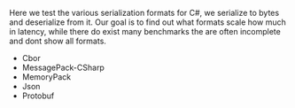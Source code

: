 Here we test the various serialization formats for C#, we serialize to bytes and deserialize from it. Our goal is to find out what formats scale how much in latency, while there do exist many benchmarks the are often incomplete and dont show all formats.

- Cbor
- MessagePack-CSharp
- MemoryPack
- Json
- Protobuf
